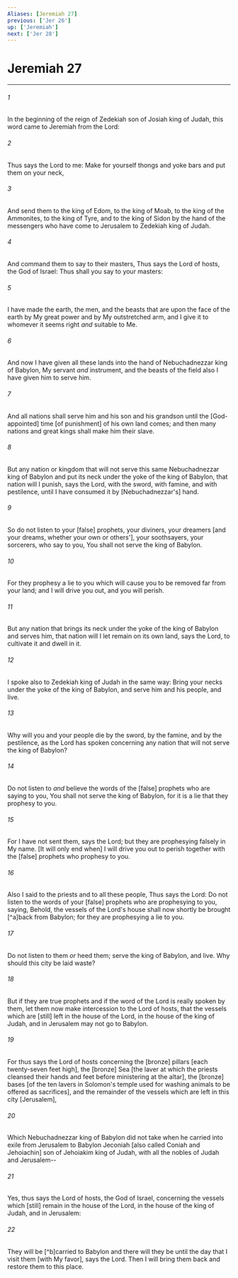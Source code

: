 ```yaml
---
Aliases: [Jeremiah 27]
previous: ['Jer 26']
up: ['Jeremiah']
next: ['Jer 28']
---
```

# Jeremiah 27

***














###### 1 






In the beginning of the reign of Zedekiah son of Josiah king of Judah, this word came to Jeremiah from the Lord: 













###### 2 






Thus says the Lord to me: Make for yourself thongs and yoke bars and put them on your neck, 













###### 3 






And send them to the king of Edom, to the king of Moab, to the king of the Ammonites, to the king of Tyre, and to the king of Sidon by the hand of the messengers who have come to Jerusalem to Zedekiah king of Judah. 













###### 4 






And command them to say to their masters, Thus says the Lord of hosts, the God of Israel: Thus shall you say to your masters: 













###### 5 






I have made the earth, the men, and the beasts that are upon the face of the earth by My great power and by My outstretched arm, and I give it to whomever it seems right _and_ suitable to Me. 













###### 6 






And now I have given all these lands into the hand of Nebuchadnezzar king of Babylon, My servant _and_ instrument, and the beasts of the field also I have given him to serve him. 













###### 7 






And all nations shall serve him and his son and his grandson until the [God-appointed] time [of punishment] of his own land comes; and then many nations and great kings shall make him their slave. 













###### 8 






But any nation or kingdom that will not serve this same Nebuchadnezzar king of Babylon and put its neck under the yoke of the king of Babylon, that nation will I punish, says the Lord, with the sword, with famine, and with pestilence, until I have consumed it by [Nebuchadnezzar's] hand. 













###### 9 






So do not listen to your [false] prophets, your diviners, your dreamers [and your dreams, whether your own or others'], your soothsayers, your sorcerers, who say to you, You shall not serve the king of Babylon. 













###### 10 






For they prophesy a lie to you which will cause you to be removed far from your land; and I will drive you out, and you will perish. 













###### 11 






But any nation that brings its neck under the yoke of the king of Babylon and serves him, that nation will I let remain on its own land, says the Lord, to cultivate it and dwell in it. 













###### 12 






I spoke also to Zedekiah king of Judah in the same way: Bring your necks under the yoke of the king of Babylon, and serve him and his people, and live. 













###### 13 






Why will you and your people die by the sword, by the famine, and by the pestilence, as the Lord has spoken concerning any nation that will not serve the king of Babylon? 













###### 14 






Do not listen to _and_ believe the words of the [false] prophets who are saying to you, You shall not serve the king of Babylon, for it is a lie that they prophesy to you. 













###### 15 






For I have not sent them, says the Lord; but they are prophesying falsely in My name. [It will only end when] I will drive you out to perish together with the [false] prophets who prophesy to you. 













###### 16 






Also I said to the priests and to all these people, Thus says the Lord: Do not listen to the words of your [false] prophets who are prophesying to you, saying, Behold, the vessels of the Lord's house shall now shortly be brought [^a]back from Babylon; for they are prophesying a lie to you. 













###### 17 






Do not listen to them _or_ heed them; serve the king of Babylon, and live. Why should this city be laid waste? 













###### 18 






But if they are true prophets and if the word of the Lord is really spoken by them, let them now make intercession to the Lord of hosts, that the vessels which are [still] left in the house of the Lord, in the house of the king of Judah, and in Jerusalem may not go to Babylon. 













###### 19 






For thus says the Lord of hosts concerning the [bronze] pillars [each twenty-seven feet high], the [bronze] Sea [the laver at which the priests cleansed their hands and feet before ministering at the altar], the [bronze] bases [of the ten lavers in Solomon's temple used for washing animals to be offered as sacrifices], and the remainder of the vessels which are left in this city [Jerusalem], 













###### 20 






Which Nebuchadnezzar king of Babylon did not take when he carried into exile from Jerusalem to Babylon Jeconiah [also called Coniah and Jehoiachin] son of Jehoiakim king of Judah, with all the nobles of Judah and Jerusalem-- 













###### 21 






Yes, thus says the Lord of hosts, the God of Israel, concerning the vessels which [still] remain in the house of the Lord, in the house of the king of Judah, and in Jerusalem: 













###### 22 






They will be [^b]carried to Babylon and there will they be until the day that I visit them [with My favor], says the Lord. Then I will bring them back and restore them to this place.
